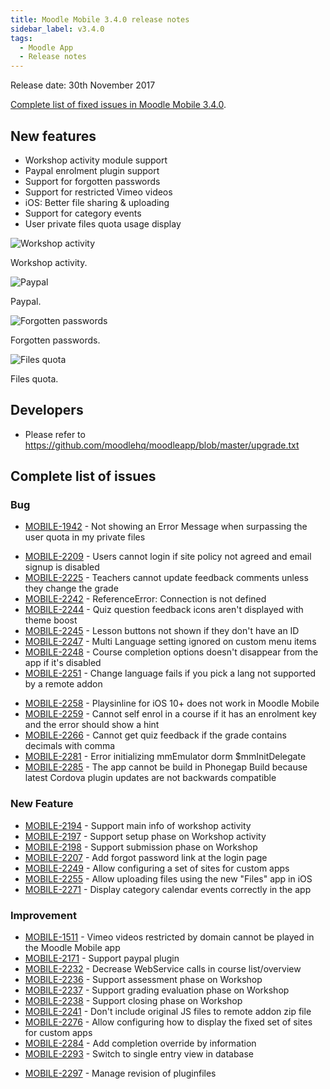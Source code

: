```yaml
---
title: Moodle Mobile 3.4.0 release notes
sidebar_label: v3.4.0
tags:
  - Moodle App
  - Release notes
---
```


Release date: 30th November 2017

[Complete list of fixed issues in Moodle Mobile 3.4.0](https://tracker.moodle.org/jira/secure/ReleaseNote.jspa?projectId=10070&version=15857).

## New features

- Workshop activity module support
- Paypal enrolment plugin support
- Support for forgotten passwords
- Support for restricted Vimeo videos
- iOS: Better file sharing & uploading
- Support for category events
- User private files quota usage display

<div class="row">
<div class="col" style={{maxWidth: 300}}>

![Workshop activity](./_files/mm34001.png)
<figcaption>Workshop activity.</figcaption>
</div>
<div class="col" style={{maxWidth: 300}}>

![Paypal](./_files/mm34002.png)
<figcaption>Paypal.</figcaption>
</div>
</div><div class="row">
<div class="col" style={{maxWidth: 300}}>

![Forgotten passwords](./_files/mm34003.png)
<figcaption>Forgotten passwords.</figcaption>
</div>
<div class="col" style={{maxWidth: 300}}>

![Files quota](./_files/mm34004.png)
<figcaption>Files quota.</figcaption>
</div>
</div>

## Developers

- Please refer to <https://github.com/moodlehq/moodleapp/blob/master/upgrade.txt>

## Complete list of issues

### Bug

- [MOBILE-1942](https://tracker.moodle.org/browse/MOBILE-1942) - Not showing an Error Message when surpassing the user quota in my private files
<!-- cspell:disable-next-line -->
- [MOBILE-2209](https://tracker.moodle.org/browse/MOBILE-2209) - Users cannot login if site policy not agreed and email signup is disabled
- [MOBILE-2225](https://tracker.moodle.org/browse/MOBILE-2225) - Teachers cannot update feedback comments unless they change the grade
- [MOBILE-2242](https://tracker.moodle.org/browse/MOBILE-2242) - ReferenceError: Connection is not defined
- [MOBILE-2244](https://tracker.moodle.org/browse/MOBILE-2244) - Quiz question feedback icons aren't displayed with theme boost
- [MOBILE-2245](https://tracker.moodle.org/browse/MOBILE-2245) - Lesson buttons not shown if they don't have an ID
- [MOBILE-2247](https://tracker.moodle.org/browse/MOBILE-2247) - Multi Language setting ignored on custom menu items
- [MOBILE-2248](https://tracker.moodle.org/browse/MOBILE-2248) - Course completion options doesn't disappear from the app if it's disabled
- [MOBILE-2251](https://tracker.moodle.org/browse/MOBILE-2251) - Change language fails if you pick a lang not supported by a remote addon
<!-- cspell:disable-next-line -->
- [MOBILE-2258](https://tracker.moodle.org/browse/MOBILE-2258) - Playsinline for iOS 10+ does not work in Moodle Mobile
- [MOBILE-2259](https://tracker.moodle.org/browse/MOBILE-2259) - Cannot self enrol in a course if it has an enrolment key and the error should show a hint
- [MOBILE-2266](https://tracker.moodle.org/browse/MOBILE-2266) - Cannot get quiz feedback if the grade contains decimals with comma
- [MOBILE-2281](https://tracker.moodle.org/browse/MOBILE-2281) - Error initializing mmEmulator dorm $mmInitDelegate
- [MOBILE-2285](https://tracker.moodle.org/browse/MOBILE-2285) - The app cannot be build in Phonegap Build because latest Cordova plugin updates are not backwards compatible

### New Feature

- [MOBILE-2194](https://tracker.moodle.org/browse/MOBILE-2194) - Support main info of workshop activity
- [MOBILE-2197](https://tracker.moodle.org/browse/MOBILE-2197) - Support setup phase on Workshop activity
- [MOBILE-2198](https://tracker.moodle.org/browse/MOBILE-2198) - Support submission phase on Workshop
- [MOBILE-2207](https://tracker.moodle.org/browse/MOBILE-2207) - Add forgot password link at the login page
- [MOBILE-2249](https://tracker.moodle.org/browse/MOBILE-2249) - Allow configuring a set of sites for custom apps
- [MOBILE-2255](https://tracker.moodle.org/browse/MOBILE-2255) - Allow uploading files using the new "Files" app in iOS
- [MOBILE-2271](https://tracker.moodle.org/browse/MOBILE-2271) - Display category calendar events correctly in the app

### Improvement

- [MOBILE-1511](https://tracker.moodle.org/browse/MOBILE-1511) - Vimeo videos restricted by domain cannot be played in the Moodle Mobile app
- [MOBILE-2171](https://tracker.moodle.org/browse/MOBILE-2171) - Support paypal plugin
- [MOBILE-2232](https://tracker.moodle.org/browse/MOBILE-2232) - Decrease WebService calls in course list/overview
- [MOBILE-2236](https://tracker.moodle.org/browse/MOBILE-2236) - Support assessment phase on Workshop
- [MOBILE-2237](https://tracker.moodle.org/browse/MOBILE-2237) - Support grading evaluation phase on Workshop
- [MOBILE-2238](https://tracker.moodle.org/browse/MOBILE-2238) - Support closing phase on Workshop
- [MOBILE-2241](https://tracker.moodle.org/browse/MOBILE-2241) - Don't include original JS files to remote addon zip file
- [MOBILE-2276](https://tracker.moodle.org/browse/MOBILE-2276) - Allow configuring how to display the fixed set of sites for custom apps
- [MOBILE-2284](https://tracker.moodle.org/browse/MOBILE-2284) - Add completion override by information
- [MOBILE-2293](https://tracker.moodle.org/browse/MOBILE-2293) - Switch to single entry view in database
<!-- cspell:disable-next-line -->
- [MOBILE-2297](https://tracker.moodle.org/browse/MOBILE-2297) - Manage revision of pluginfiles
